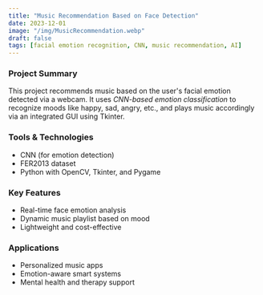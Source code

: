 ```yaml
---
title: "Music Recommendation Based on Face Detection"
date: 2023-12-01
image: "/img/MusicRecommendation.webp"
draft: false
tags: [facial emotion recognition, CNN, music recommendation, AI]
---
```


### Project Summary

This project recommends music based on the user's facial emotion detected via a webcam. It uses *CNN-based emotion classification* to recognize moods like happy, sad, angry, etc., and plays music accordingly via an integrated GUI using Tkinter.

### Tools & Technologies

- CNN (for emotion detection)
- FER2013 dataset
- Python with OpenCV, Tkinter, and Pygame

### Key Features

- Real-time face emotion analysis
- Dynamic music playlist based on mood
- Lightweight and cost-effective

### Applications

- Personalized music apps
- Emotion-aware smart systems
- Mental health and therapy support